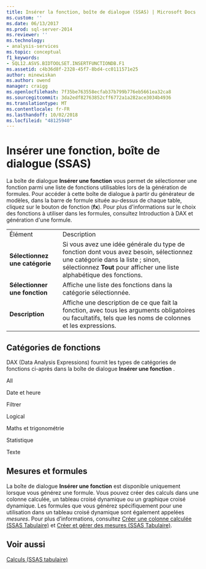```yaml
---
title: Insérer la fonction, boîte de dialogue (SSAS) | Microsoft Docs
ms.custom: ''
ms.date: 06/13/2017
ms.prod: sql-server-2014
ms.reviewer: ''
ms.technology:
- analysis-services
ms.topic: conceptual
f1_keywords:
- SQL12.ASVS.BIDTOOLSET.INSERTFUNCTIONDB.F1
ms.assetid: c4b36d8f-2328-45f7-8bd4-cc0111571e25
author: minewiskan
ms.author: owend
manager: craigg
ms.openlocfilehash: 7f35be763558ecfab37b799b776eb5661ea32ca8
ms.sourcegitcommit: 3da2edf82763852cff6772a1a282ace3034b4936
ms.translationtype: MT
ms.contentlocale: fr-FR
ms.lasthandoff: 10/02/2018
ms.locfileid: "48125940"
---
```

# <a name="insert-function-dialog-box-ssas"></a>Insérer une fonction, boîte de dialogue (SSAS)
  La boîte de dialogue **Insérer une fonction** vous permet de sélectionner une fonction parmi une liste de fonctions utilisables lors de la génération de formules. Pour accéder à cette boîte de dialogue à partir du générateur de modèles, dans la barre de formule située au-dessus de chaque table, cliquez sur le bouton de fonction (**fx**). Pour plus d'informations sur le choix des fonctions à utiliser dans les formules, consultez Introduction à DAX et génération d'une formule.  
  
|||  
|-|-|  
|Élément|Description|  
|**Sélectionnez une catégorie**|Si vous avez une idée générale du type de fonction dont vous avez besoin, sélectionnez une catégorie dans la liste ; sinon, sélectionnez **Tout** pour afficher une liste alphabétique des fonctions.|  
|**Sélectionner une fonction**|Affiche une liste des fonctions dans la catégorie sélectionnée.|  
|**Description**|Affiche une description de ce que fait la fonction, avec tous les arguments obligatoires ou facultatifs, tels que les noms de colonnes et les expressions.|  
  
## <a name="function-categories"></a>Catégories de fonctions  
 DAX (Data Analysis Expressions) fournit les types de catégories de fonctions ci-après dans la boîte de dialogue **Insérer une fonction** .  
  
 All  
  
 Date et heure  
  
 Filtrer  
  
 Logical  
  
 Maths et trigonométrie  
  
 Statistique  
  
 Texte  
  
## <a name="measures-and-formulas"></a>Mesures et formules  
 La boîte de dialogue **Insérer une fonction** est disponible uniquement lorsque vous générez une formule. Vous pouvez créer des calculs dans une colonne calculée, un tableau croisé dynamique ou un graphique croisé dynamique. Les formules que vous générez spécifiquement pour une utilisation dans un tableau croisé dynamique sont également appelées *mesures*. Pour plus d’informations, consultez [Créer une colonne calculée &#40;SSAS Tabulaire&#41;](tabular-models/ssas-calculated-columns-create-a-calculated-column.md) et [Créer et gérer des mesures &#40;SSAS Tabulaire&#41;](tabular-models/measures-ssas-tabular.md).  
  
## <a name="see-also"></a>Voir aussi  
 [Calculs &#40;SSAS tabulaire&#41;](tabular-models/calculations-ssas-tabular.md)  
  
  
